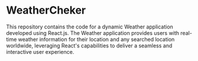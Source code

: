 # WeatherCheker
This repository contains the code for a dynamic Weather application developed using React.js. The Weather application provides users with real-time weather information for their location and any searched location worldwide, leveraging React's capabilities to deliver a seamless and interactive user experience.
